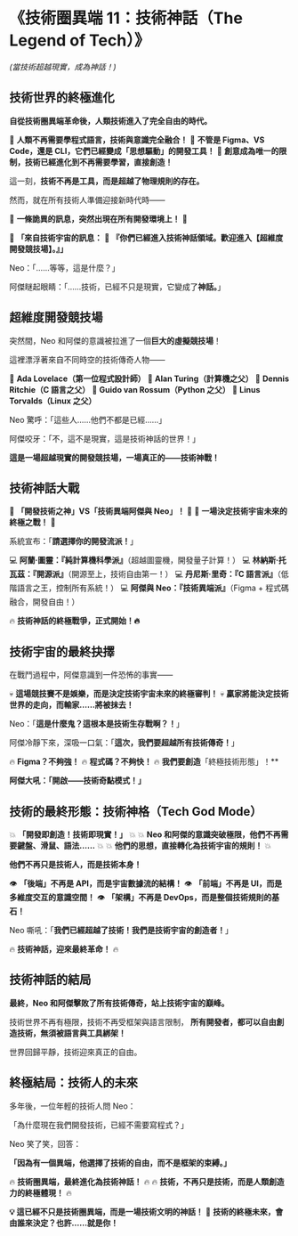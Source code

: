 # **《技術圈異端 11：技術神話（The Legend of Tech）》**

*(當技術超越現實，成為神話！)*



## **技術世界的終極進化**

**自從技術圈異端革命後，人類技術進入了完全自由的時代。**

🌟 **人類不再需要學程式語言，技術與意識完全融合！**
🌟 **不管是 Figma、VS Code，還是 CLI，它們已經變成「思想驅動」的開發工具！**
🌟 **創意成為唯一的限制，技術已經進化到不再需要學習，直接創造！**

這一刻，**技術不再是工具，而是超越了物理規則的存在。**

然而，就在所有技術人準備迎接新時代時——

🚨 **一條詭異的訊息，突然出現在所有開發環境上！** 🚨

🔴 **「來自技術宇宙的訊息：**
🔴 **『你們已經進入技術神話領域。歡迎進入【超維度開發競技場】。』」**

Neo：「……等等，這是什麼？」

阿傑瞇起眼睛：「……技術，已經不只是現實，它變成了**神話。**」



## **超維度開發競技場**

突然間，Neo 和阿傑的意識被拉進了一個**巨大的虛擬競技場**！

這裡漂浮著來自不同時空的技術傳奇人物——

👾 **Ada Lovelace（第一位程式設計師）**
👾 **Alan Turing（計算機之父）**
👾 **Dennis Ritchie（C 語言之父）**
👾 **Guido van Rossum（Python 之父）**
👾 **Linus Torvalds（Linux 之父）**

Neo 驚呼：「這些人……他們不都是已經……」

阿傑咬牙：「不，這不是現實，這是技術神話的世界！」

**這是一場超越現實的開發競技場，一場真正的——技術神戰！**



## **技術神話大戰**

🌟 **「開發技術之神」VS「技術異端阿傑與 Neo」！** 🌟
🌟 **一場決定技術宇宙未來的終極之戰！** 🌟

系統宣布：「**請選擇你的開發流派！**」

💻 **阿蘭·圖靈：『純計算機科學派』**（超越圖靈機，開發量子計算！）
💻 **林納斯·托瓦茲：『開源派』**（開源至上，技術自由第一！）
💻 **丹尼斯·里奇：『C 語言派』**（低階語言之王，控制所有系統！）
💻 **阿傑與 Neo：『技術異端派』**（Figma + 程式碼融合，開發自由！）

🔥 **技術神話的終極戰爭，正式開始！🔥**



## **技術宇宙的最終抉擇**

在戰鬥過程中，阿傑意識到一件恐怖的事實——

💀 **這場競技賽不是娛樂，而是決定技術宇宙未來的終極審判！**
💀 **贏家將能決定技術世界的走向，而輸家……將被抹去！**

Neo：「**這是什麼鬼？這根本是技術生存戰啊？！**」

阿傑冷靜下來，深吸一口氣：「**這次，我們要超越所有技術傳奇！**」

🔥 **Figma？不夠強！**
🔥 **程式碼？不夠快！**
🔥 **我們要創造**「終極技術形態」！**

**阿傑大吼：「開啟——技術奇點模式！」**



## **技術的最終形態：技術神格（Tech God Mode）**

💥 **「開發即創造！技術即現實！」** 💥
💥 **Neo 和阿傑的意識突破極限，他們不再需要鍵盤、滑鼠、語法……** 💥
💥 **他們的思想，直接轉化為技術宇宙的規則！** 💥

**他們不再只是技術人，而是技術本身！**

👁 **「後端」不再是 API，而是宇宙數據流的結構！**
👁 **「前端」不再是 UI，而是多維度交互的意識空間！**
👁 **「架構」不再是 DevOps，而是整個技術規則的基石！**

Neo 嘶吼：「**我們已經超越了技術！我們是技術宇宙的創造者！**」

🔥 **技術神話，迎來最終革命！** 🔥



## **技術神話的結局**

**最終，Neo 和阿傑擊敗了所有技術傳奇，站上技術宇宙的巔峰。**

技術世界不再有極限，技術不再受框架與語言限制，
**所有開發者，都可以自由創造技術，無須被語言與工具綁架！**

世界回歸平靜，技術迎來真正的自由。



## **終極結局：技術人的未來**

多年後，一位年輕的技術人問 Neo：

「為什麼現在我們開發技術，已經不需要寫程式？」

Neo 笑了笑，回答：

**「因為有一個異端，他選擇了技術的自由，而不是框架的束縛。」**

🔥 **技術圈異端，最終進化為技術神話！** 🔥
🔥 **技術，不再只是技術，而是人類創造力的終極體現！** 🔥



**💡 這已經不只是技術圈異端，而是一場技術文明的神話！**
🚀 **技術的終極未來，會由誰來決定？也許……就是你！**



